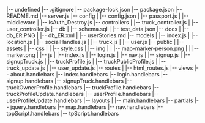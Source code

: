 |-- undefined
    |-- .gitignore
    |-- package-lock.json
    |-- package.json
    |-- README.md
    |-- server.js
    |-- config
    |   |-- config.json
    |   |-- passport.js
    |   |-- middleware
    |       |-- isAuth_Destroy.js
    |-- controllers
    |   |-- truck_controller.js
    |   |-- user_controller.js
    |-- db
    |   |-- schema.sql
    |   |-- test_data.json
    |-- docs
    |   |-- db_ER.PNG
    |   |-- db_ER.xml
    |   |-- userStories.md
    |-- models
    |   |-- index.js
    |   |-- location.js
    |   |-- socialHandles.js
    |   |-- truck.js
    |   |-- user.js
    |-- public
    |   |-- assets
    |       |-- css
    |       |   |-- style.css
    |       |-- img
    |       |   |-- map-marker-person.png
    |       |   |-- marker.png
    |       |-- js
    |           |-- index.js
    |           |-- login.js
    |           |-- nav.js
    |           |-- signup.js
    |           |-- signupTruck.js
    |           |-- truckProfile.js
    |           |-- truckPublicProfile.js
    |           |-- truck_update.js
    |           |-- user_update.js
    |-- routes
    |   |-- html_routes.js
    |-- views
        |-- about.handlebars
        |-- index.handlebars
        |-- login.handlebars
        |-- signup.handlebars
        |-- signupTruck.handlebars
        |-- truckOwnerProfile.handlebars
        |-- truckProfile.handlebars
        |-- truckProfileUpdate.handlebars
        |-- userProfile.handlebars
        |-- userProfileUpdate.handlebars
        |-- layouts
        |   |-- main.handlebars
        |-- partials
            |-- jquery.handlebars
            |-- map.handlebars
            |-- nav.handlebars
            |-- tppScript.handlebars
            |-- tpScript.handlebars
